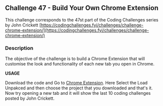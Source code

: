 ## Challenge 47 - Build Your Own Chrome Extension

This challenge corresponds to the 47st part of the Coding Challenges series by John Crickett
[https://codingchallenges.fyi/challenges/challenge-chrome-extension/](https://codingchallenges.fyi/challenges/challenge-chrome-extension/)

### Description

The objective of the challenge is to build a Chrome Extension that will customise the look and functionality of each new tab you open in Chrome.

**USAGE**

Download the code and Go to [Chrome Extension](chrome://extensions/).
Here Select the Load Unpakced and then choose the project that you downloaded and that's it.
Now try opening a new tab and it will show the last 10 coding challenges posted by John Crickett.
